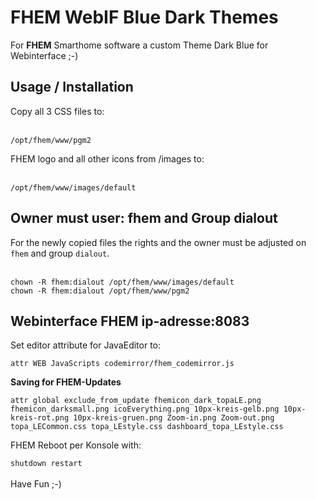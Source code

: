 # FHEM WebIF Blue Dark Themes
 For <strong>FHEM</strong> Smarthome software a custom Theme Dark Blue for Webinterface ;-)
 <br>

<h2>Usage / Installation</h2>
Copy all 3 CSS files to:
<br><br>
<pre>
<code>/opt/fhem/www/pgm2</code>
</pre>

FHEM logo and all other icons from /images to:
<br><br>
<pre>
<code>/opt/fhem/www/images/default</code>
</pre>


<h2>Owner must user: fhem and Group dialout</h2>
For the newly copied files the rights and the owner must be adjusted on <code>fhem</code> and group <code>dialout</code>.
<br><br>
<pre>
<code>chown -R fhem:dialout /opt/fhem/www/images/default</code>
<code>chown -R fhem:dialout /opt/fhem/www/pgm2</code>
</pre>


<h2>Webinterface FHEM ip-adresse:8083</h2>
Set editor attribute for JavaEditor to:
<pre>
<code>attr WEB JavaScripts codemirror/fhem_codemirror.js</code>
</pre>

<strong>Saving for FHEM-Updates</strong>
<pre>
<code>attr global exclude_from_update fhemicon_dark_topaLE.png fhemicon_darksmall.png icoEverything.png 10px-kreis-gelb.png 10px-kreis-rot.png 10px-kreis-gruen.png Zoom-in.png Zoom-out.png topa_LECommon.css topa_LEstyle.css dashboard_topa_LEstyle.css</code>
</pre>

FHEM Reboot per Konsole with:

<code>shutdown restart</code>
<br><br>
Have Fun ;-)
